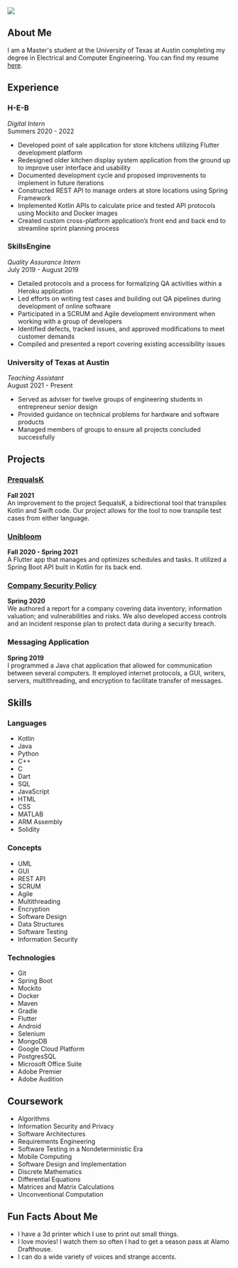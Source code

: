 ![](https://abelph.github.io/photos/abelPhoto.jpeg)
## About Me

I am a Master's student at the University of Texas at Austin completing my degree in Electrical and Computer Engineering. You can find my resume [here](https://abelph.github.io/pdfs/resume.pdf).

## Experience

### H-E-B
_Digital Intern_\
Summers 2020 - 2022
- Developed point of sale application for store kitchens utilizing Flutter development platform
- Redesigned older kitchen display system application from the ground up to improve user interface and usability
- Documented development cycle and proposed improvements to implement in future iterations
- Constructed REST API to manage orders at store locations using Spring Framework
- Implemented Kotlin APIs to calculate price and tested API protocols using Mockito and Docker images
- Created custom cross-platform application’s front end and back end to streamline sprint planning process

### SkillsEngine
_Quality Assurance Intern_\
July 2019 - August 2019
- Detailed protocols and a process for formalizing QA activities within a Heroku application
- Led efforts on writing test cases and building out QA pipelines during development of online software
- Participated in a SCRUM and Agile development environment when working with a group of developers
- Identified defects, tracked issues, and approved modifications to meet customer demands
- Compiled and presented a report covering existing accessibility issues

### University of Texas at Austin
_Teaching Assistant_\
August 2021 - Present
- Served as adviser for twelve groups of engineering students in entrepreneur senior design
- Provided guidance on technical problems for hardware and software products
- Managed members of groups to ensure all projects concluded successfully

## Projects

### [PrequalsK](https://github.com/abelph/PrequalsK)
**Fall 2021**\
An improvement to the project SequalsK, a bidirectional tool that transpiles Kotlin and Swift code. Our project allows for the tool to now transpile test cases from either language.

### [Unibloom](https://github.com/abelph/unibloom-api)
**Fall 2020 - Spring 2021**\
A Flutter app that manages and optimizes schedules and tasks. It utilized a Spring Boot API built in Kotlin for its back end.

### [Company Security Policy](https://abelph.github.io/pdfs/SecurityPaper.pdf)
**Spring 2020**\
We authored a report for a company covering data inventory; information valuation; and vulnerabilities and risks. We also developed access controls and an incident response plan to protect data during a security breach.

### Messaging Application
**Spring 2019**\
I programmed a Java chat application that allowed for communication between several computers. It employed internet protocols, a GUI, writers, servers, multithreading, and encryption to facilitate transfer of messages.

## Skills

### Languages

- Kotlin
- Java
- Python
- C++
- C
- Dart
- SQL
- JavaScript
- HTML
- CSS
- MATLAB
- ARM Assembly
- Solidity

### Concepts

- UML
- GUI
- REST API
- SCRUM
- Agile
- Multithreading
- Encryption
- Software Design
- Data Structures
- Software Testing
- Information Security

### Technologies

- Git
- Spring Boot
- Mockito
- Docker
- Maven
- Gradle
- Flutter
- Android
- Selenium
- MongoDB
- Google Cloud Platform
- PostgresSQL
- Microsoft Office Suite
- Adobe Premier
- Adobe Audition

## Coursework

- Algorithms
- Information Security and Privacy
- Software Architectures
- Requirements Engineering
- Software Testing in a Nondeterministic Era
- Mobile Computing
- Software Design and Implementation
- Discrete Mathematics
- Differential Equations
- Matrices and Matrix Calculations
- Unconventional Computation

## Fun Facts About Me
- I have a 3d printer which I use to print out small things.
- I love movies! I watch them so often I had to get a season pass at Alamo Drafthouse.
- I can do a wide variety of voices and strange accents.

